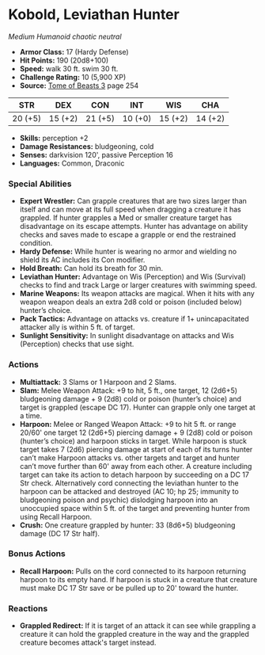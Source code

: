 # Kobold, Leviathan Hunter

*Medium* *Humanoid* *chaotic neutral*

- **Armor Class:** 17 (Hardy Defense)
- **Hit Points:** 190 (20d8+100)
- **Speed:** walk 30 ft. swim 30 ft.
- **Challenge Rating:** 10 (5,900 XP)
- **Source:** [Tome of Beasts 3](https://koboldpress.com/kpstore/product/tome-of-beasts-3-for-5th-edition/) page 254

| STR | DEX | CON | INT | WIS | CHA |
| --- | --- | --- | --- | --- | --- |
| 20 (+5) | 15 (+2) | 21 (+5) | 10 (+0) | 15 (+2) | 14 (+2) |

- **Skills:** perception +2
- **Damage Resistances:** bludgeoning, cold
- **Senses:** darkvision 120', passive Perception 16 
- **Languages:** Common, Draconic
### Special Abilities
- **Expert Wrestler:** Can grapple creatures that are two sizes larger than itself and can move at its full speed when dragging a creature it has grappled. If hunter grapples a Med or smaller creature target has disadvantage on its escape attempts. Hunter has advantage on ability checks and saves made to escape a grapple or end the restrained condition.
- **Hardy Defense:** While hunter is wearing no armor and wielding no shield its AC includes its Con modifier.
- **Hold Breath:** Can hold its breath for 30 min.
- **Leviathan Hunter:** Advantage on Wis (Perception) and Wis (Survival) checks to find and track Large or larger creatures with swimming speed.
- **Marine Weapons:** Its weapon attacks are magical. When it hits with any weapon weapon deals an extra 2d8 cold or poison (included below) hunter’s choice.
- **Pack Tactics:** Advantage on attacks vs. creature if 1+ unincapacitated attacker ally is within 5 ft. of target.
- **Sunlight Sensitivity:** In sunlight disadvantage on attacks and Wis (Perception) checks that use sight.
### Actions
- **Multiattack:** 3 Slams or 1 Harpoon and 2 Slams.
- **Slam:** Melee Weapon Attack: +9 to hit, 5 ft., one target, 12 (2d6+5) bludgeoning damage + 9 (2d8) cold or poison (hunter’s choice) and target is grappled (escape DC 17). Hunter can grapple only one target at a time.
- **Harpoon:** Melee or Ranged Weapon Attack: +9 to hit 5 ft. or range 20/60' one target 12 (2d6+5) piercing damage + 9 (2d8) cold or poison (hunter’s choice) and harpoon sticks in target. While harpoon is stuck target takes 7 (2d6) piercing damage at start of each of its turns hunter can’t make Harpoon attacks vs. other targets and target and hunter can’t move further than 60' away from each other. A creature including target can take its action to detach harpoon by succeeding on a DC 17 Str check. Alternatively cord connecting the leviathan hunter to the harpoon can be attacked and destroyed (AC 10; hp 25; immunity to bludgeoning poison and psychic) dislodging harpoon into an unoccupied space within 5 ft. of the target and preventing hunter from using Recall Harpoon.
- **Crush:** One creature grappled by hunter: 33 (8d6+5) bludgeoning damage (DC 17 Str half).
### Bonus Actions
- **Recall Harpoon:** Pulls on the cord connected to its harpoon returning harpoon to its empty hand. If harpoon is stuck in a creature that creature must make DC 17 Str save or be pulled up to 20' toward the hunter.
### Reactions
- **Grappled Redirect:** If it is target of an attack it can see while grappling a creature it can hold the grappled creature in the way and the grappled creature becomes attack's target instead.



